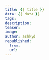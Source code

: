 ```yaml
---
title: {{ title }}
date: {{ date }}
tags:
description:
teaser:
image:
author: ashkyd
republished:
  from:
  url:
---
```

